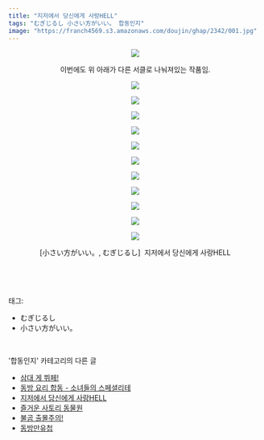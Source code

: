 ```yaml
---
title: "지저에서 당신에게 사랑HELL"
tags: "むぎじるし 小さい方がいい。 합동인지"
image: "https://franch4569.s3.amazonaws.com/doujin/ghap/2342/001.jpg"
---
```

<div class="article">
<p style="text-align: center; clear: none; float: none;"><img src="{{ site.imgserver2 }}/ghap/2342/001.jpg"/></p>
<p style="text-align: center; clear: none; float: none;">이번에도 위 아래가 다른 서클로 나눠져있는 작품임.</p>
<p style="text-align: center; clear: none; float: none;"><img src="{{ site.imgserver2 }}/ghap/2342/002.jpg"/></p>
<p style="text-align: center; clear: none; float: none;"><img src="{{ site.imgserver2 }}/ghap/2342/003.jpg"/></p>
<p style="text-align: center; clear: none; float: none;"><img src="{{ site.imgserver2 }}/ghap/2342/004.jpg"/></p>
<p style="text-align: center; clear: none; float: none;"><img src="{{ site.imgserver2 }}/ghap/2342/005.jpg"/></p>
<p style="text-align: center; clear: none; float: none;"><img src="{{ site.imgserver2 }}/ghap/2342/006.jpg"/></p>
<p style="text-align: center; clear: none; float: none;"><img src="{{ site.imgserver2 }}/ghap/2342/007.jpg"/></p>
<p style="text-align: center; clear: none; float: none;"><img src="{{ site.imgserver2 }}/ghap/2342/008.jpg"/></p>
<p style="text-align: center; clear: none; float: none;"><img src="{{ site.imgserver2 }}/ghap/2342/009.jpg"/></p>
<p style="text-align: center; clear: none; float: none;"><img src="{{ site.imgserver2 }}/ghap/2342/010.jpg"/></p>
<p style="text-align: center; clear: none; float: none;"><img src="{{ site.imgserver2 }}/ghap/2342/011.jpg"/></p>
<p style="text-align: center; clear: none; float: none;"><img src="{{ site.imgserver2 }}/ghap/2342/012.jpg"/></p>
<p style="text-align: center; clear: none; float: none;">[小さい方がいい。, むぎじるし]  지저에서 당신에게 사랑HELL</p>
<p><br/></p>
</div><br/>
<div class="tagTrail">
<p>태그: </p>
<ul>
<li>むぎじるし</li>
<li>小さい方がいい。</li>
</ul>
</div><br/>
<div class="another">
<p>'합동인지' 카테고리의 다른 글</p>
<ul>
<li><a href="/ghap_2369">삼대 게 뷔페!</a></li>
<li><a href="/ghap_2349">동방 요리 합동 - 소녀들의 스페셜리테</a></li>
<li><a href="/ghap_2342">지저에서 당신에게 사랑HELL</a></li>
<li><a href="/ghap_2340">즐거운 사토리 동물원</a></li>
<li><a href="/ghap_2330">불곰 출몰주의!</a></li>
<li><a href="/ghap_2319">동방만유첩</a></li>
</ul>
</div><br/>
<div class="cb_module cb_fluid">
<div class="cb_wrt cb_profile">
</div><!-- commentList close -->
</div><br/>
